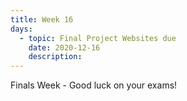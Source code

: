 ```yaml
---
title: Week 16
days:
  - topic: Final Project Websites due
    date: 2020-12-16
    description:
---
```

Finals Week - Good luck on your exams!
